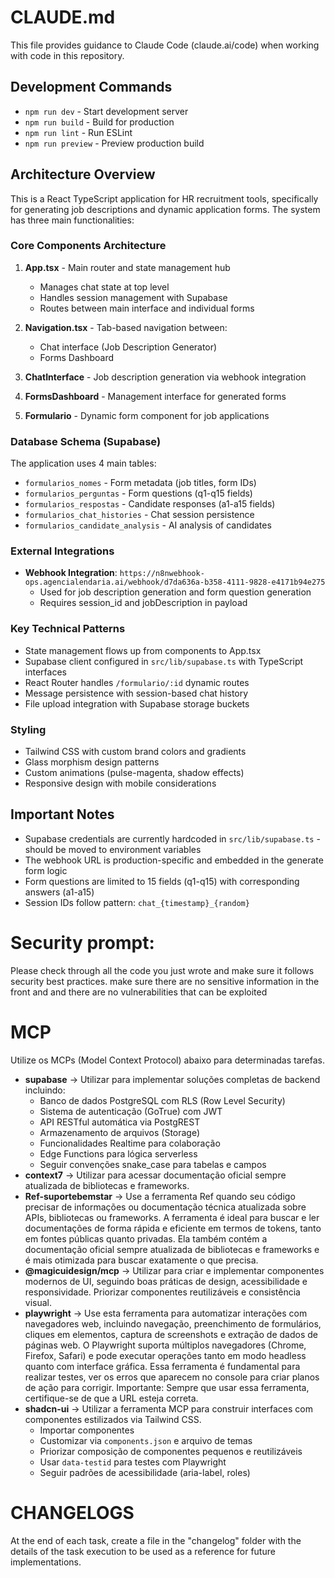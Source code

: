 # CLAUDE.md

This file provides guidance to Claude Code (claude.ai/code) when working with code in this repository.

## Development Commands

- `npm run dev` - Start development server
- `npm run build` - Build for production  
- `npm run lint` - Run ESLint
- `npm run preview` - Preview production build

## Architecture Overview

This is a React TypeScript application for HR recruitment tools, specifically for generating job descriptions and dynamic application forms. The system has three main functionalities:

### Core Components Architecture

1. **App.tsx** - Main router and state management hub
   - Manages chat state at top level
   - Handles session management with Supabase
   - Routes between main interface and individual forms

2. **Navigation.tsx** - Tab-based navigation between:
   - Chat interface (Job Description Generator)
   - Forms Dashboard

3. **ChatInterface** - Job description generation via webhook integration
4. **FormsDashboard** - Management interface for generated forms
5. **Formulario** - Dynamic form component for job applications

### Database Schema (Supabase)

The application uses 4 main tables:
- `formularios_nomes` - Form metadata (job titles, form IDs)
- `formularios_perguntas` - Form questions (q1-q15 fields)
- `formularios_respostas` - Candidate responses (a1-a15 fields)
- `formularios_chat_histories` - Chat session persistence
- `formularios_candidate_analysis` - AI analysis of candidates

### External Integrations

- **Webhook Integration**: `https://n8nwebhook-ops.agencialendaria.ai/webhook/d7da636a-b358-4111-9828-e4171b94e275`
  - Used for job description generation and form question generation
  - Requires session_id and jobDescription in payload

### Key Technical Patterns

- State management flows up from components to App.tsx
- Supabase client configured in `src/lib/supabase.ts` with TypeScript interfaces
- React Router handles `/formulario/:id` dynamic routes
- Message persistence with session-based chat history
- File upload integration with Supabase storage buckets

### Styling

- Tailwind CSS with custom brand colors and gradients
- Glass morphism design patterns
- Custom animations (pulse-magenta, shadow effects)
- Responsive design with mobile considerations

## Important Notes

- Supabase credentials are currently hardcoded in `src/lib/supabase.ts` - should be moved to environment variables
- The webhook URL is production-specific and embedded in the generate form logic
- Form questions are limited to 15 fields (q1-q15) with corresponding answers (a1-a15)
- Session IDs follow pattern: `chat_{timestamp}_{random}`

# Security prompt:

Please check through all the code you just wrote and make sure it follows security best practices. make sure there are no sensitive information in the front and and there are no vulnerabilities that can be exploited

# MCP
Utilize os MCPs (Model Context Protocol) abaixo para determinadas tarefas.
- **supabase** -> Utilizar para implementar soluções completas de backend incluindo:
    - Banco de dados PostgreSQL com RLS (Row Level Security)
    - Sistema de autenticação (GoTrue) com JWT
    - API RESTful automática via PostgREST
    - Armazenamento de arquivos (Storage)
    - Funcionalidades Realtime para colaboração
    - Edge Functions para lógica serverless
    - Seguir convenções snake_case para tabelas e campos
- **context7** -> Utilizar para acessar documentação oficial sempre atualizada de bibliotecas e frameworks.
- **Ref-suportebemstar** -> Use a ferramenta Ref quando seu código precisar de informações ou documentação técnica atualizada sobre APIs, bibliotecas ou frameworks. A ferramenta é ideal para buscar e ler documentações de forma rápida e eficiente em termos de tokens, tanto em fontes públicas quanto privadas. Ela também contém a documentação oficial sempre atualizada de bibliotecas e frameworks e é mais otimizada para buscar exatamente o que precisa.
- **@magicuidesign/mcp** -> Utilizar para criar e implementar componentes modernos de UI, seguindo boas práticas de design, acessibilidade e responsividade. Priorizar componentes reutilizáveis e consistência visual.
- **playwright** -> Use esta ferramenta para automatizar interações com navegadores web, incluindo navegação, preenchimento de formulários, cliques em elementos, captura de screenshots e extração de dados de páginas web. O Playwright suporta múltiplos navegadores (Chrome, Firefox, Safari) e pode executar operações tanto em modo headless quanto com interface gráfica. Essa ferramenta é fundamental para realizar testes, ver os erros que aparecem no console para criar planos de ação para corrigir. Importante: Sempre que usar essa ferramenta, certifique-se de que a URL esteja correta.
- **shadcn-ui** -> Utilizar a ferramenta MCP para construir interfaces com componentes estilizados via Tailwind CSS.
    - Importar componentes
    - Customizar via `components.json` e arquivo de temas
    - Priorizar composição de componentes pequenos e reutilizáveis
    - Usar `data-testid` para testes com Playwright
    - Seguir padrões de acessibilidade (aria-label, roles)

# CHANGELOGS

At the end of each task, create a file in the "changelog" folder with the details of the task execution to be used as a reference for future implementations.

